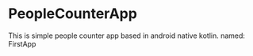 # PeopleCounterApp
This is simple people counter app based in android native kotlin.
named: FirstApp
